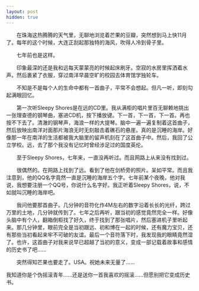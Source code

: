 ```yaml
---
layout: post
hidden: true
---
```

　　在珠海这热腾腾的天气里，无聊地浏览着芒果的豆瓣，突然想到马上快11月了。每年的这个时候，大连正刮起那独特的海风，吹得人冷到骨子里。
  
　　七年前也是这样。
  
　　印象最深的还是我和远每天蒙蒙亮的时候起床刷牙。空寂的水房里挥洒着水声。然后裹紧了衣服，穿过南洋早晨空旷的校园去体育馆学独轮车。
  
　　不知是不是每个人的生命中都有一首曲子，平常不会想起。但凡一听，即刻勾起满眼回忆。
  
　　第一次听Sleepy Shores是在远的CD里。我从满柜的唱片里百无聊赖地挑出一张理查德的钢琴曲，塞进CD机，按下播放键。下一首，下一首，下一首。再也按不下去了。清澈的钢琴声，海浪一样的大提琴。脑中一遍一遍复制着这首曲子，然后放映出南洋对面那片海浪无时无刻敲击着礁石的悬崖。真的是沉睡的海岸。好像那一年在南洋的生活都被我大脑里的留声机刻在了这首曲子中。然后，我回了公立学校。远，去了那个我没有记忆时曾经涉足过的国度英伦。
  
　　至于Sleepy Shores，七年来，一直没再听过。而且网路上从来没有找到过。
  
　　很偶然的。在网路上找到了远。看到了他在剑桥旁的照片。呆如平常。而且我注意到，他的QQ名字竟然一直是沉睡的海岸五个字。七年前某个夜晚，他对我说，我想要注册一个QQ号，你说什么名字好。我正听着Sleepy Shores，说，不如就叫沉睡的海岸吧。

　　我问他要那首曲子。几分钟的音符化作4M左右的数字沿着长长的光纤，跨过万里的土地，几分钟就传到了。七年之后再听，跟当初的感觉竟然完全一样。好像头脑中有个人，翻箱倒柜找了好久，终于找到了那张唱片，然后塞进机子里听起来。那几分钟里，眼前完全是当初跟远、初和博在一起的时候，还有魔力宝贝，还有那些当初看起来牢不可破的友谊。最后一个音符落下时，我发现我的眼睛竟然湿了。也许，这首曲子对我来说早已超越了当初的意义，变成一部记载着故事和感情的历史书了吧……

　　突然得知芒果也要走了。USA。祝她未来无量了……
       
我知道你是个伪摇滚青年……还是送你一首我喜欢的摇滚……但愿别把它变成历史书。